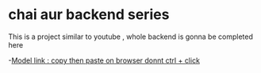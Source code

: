 # chai aur backend series

This is a project similar to youtube , whole backend is gonna be completed here

-[Model link : copy then paste on browser donnt ctrl + click](https://www.youtube.com/redirect?event=video_description&redir_token=QUFFLUhqa3oyWEdHR3lWcjRHVnJ2bUx0Nl93YzAxWlZFUXxBQ3Jtc0ttdFFEcDc3ZDgyNW1DdGZxU2ZqbDNxVlBfWU05YmFWTF9CQ0k4RDhhR1BrX0RDYVlJRkNLam1WMExRZTBKTTFKUHNtRndqdklkNk1Gb3hGcVFkNXh5QzAxSDgtb1hKTjFEbGltY3ZMbldDUDJMYnRMaw&q=https%3A%2F%2Fapp.eraser.io%2Fworkspace%2FYtPqZ1VogxGy1jzIDkzj%3Forigin%3Dshare&v=9B4CvtzXRpc)
